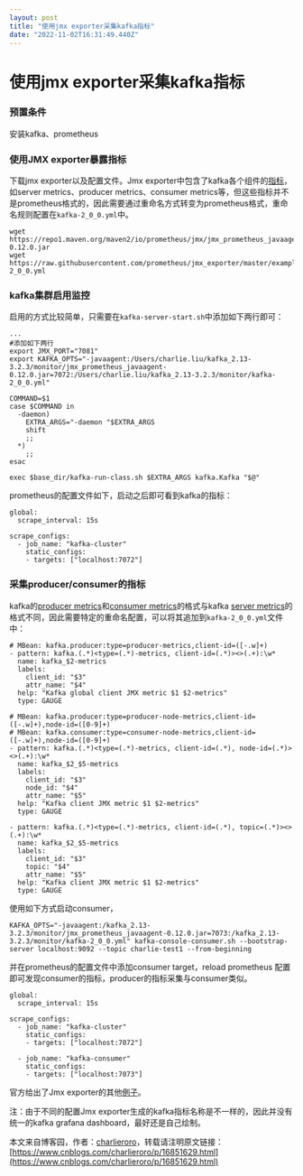 ```yaml
---
layout: post
title: "使用jmx exporter采集kafka指标"
date: "2022-11-02T16:31:49.440Z"
---
```

使用jmx exporter采集kafka指标
=======================

### 预置条件

安装kafka、prometheus

### 使用JMX exporter暴露指标

下载jmx exporter以及配置文件。Jmx exporter中包含了kafka各个组件的[指标](https://docs.confluent.io/platform/current/kafka/monitoring.html#monitoring-ak)，如server metrics、producer metrics、consumer metrics等，但这些指标并不是prometheus格式的，因此需要通过重命名方式转变为prometheus格式，重命名规则配置在`kafka-2_0_0.yml`中。

    wget https://repo1.maven.org/maven2/io/prometheus/jmx/jmx_prometheus_javaagent/0.12.0/jmx_prometheus_javaagent-0.12.0.jar
    wget https://raw.githubusercontent.com/prometheus/jmx_exporter/master/example_configs/kafka-2_0_0.yml 
    

### kafka集群启用监控

启用的方式比较简单，只需要在`kafka-server-start.sh`中添加如下两行即可：

    ...
    #添加如下两行
    export JMX_PORT="7081"
    export KAFKA_OPTS="-javaagent:/Users/charlie.liu/kafka_2.13-3.2.3/monitor/jmx_prometheus_javaagent-0.12.0.jar=7072:/Users/charlie.liu/kafka_2.13-3.2.3/monitor/kafka-2_0_0.yml"
    
    COMMAND=$1
    case $COMMAND in
      -daemon)
        EXTRA_ARGS="-daemon "$EXTRA_ARGS
        shift
        ;;
      *)
        ;;
    esac
    
    exec $base_dir/kafka-run-class.sh $EXTRA_ARGS kafka.Kafka "$@"
    

prometheus的配置文件如下，启动之后即可看到kafka的指标：

    global:
      scrape_interval: 15s
    
    scrape_configs:
      - job_name: "kafka-cluster"
        static_configs:
        - targets: ["localhost:7072"]
    

### 采集producer/consumer的指标

kafka的[producer metrics](https://docs.confluent.io/platform/current/kafka/monitoring.html#producer-metrics)和[consumer metrics](https://docs.confluent.io/platform/current/kafka/monitoring.html#consumer-metrics)的格式与kafka [server metrics](https://docs.confluent.io/platform/current/kafka/monitoring.html#server-metrics)的格式不同，因此需要特定的重命名配置，可以将其追加到`kafka-2_0_0.yml`文件中：

    # MBean: kafka.producer:type=producer-metrics,client-id=([-.w]+)
    - pattern: kafka.(.*)<type=(.*)-metrics, client-id=(.*)><>(.+):\w*
      name: kafka_$2-metrics
      labels:
        client_id: "$3"
        attr_name: "$4"
      help: "Kafka global client JMX metric $1 $2-metrics"
      type: GAUGE
    
    # MBean: kafka.producer:type=producer-node-metrics,client-id=([-.w]+),node-id=([0-9]+)
    # MBean: kafka.consumer:type=consumer-node-metrics,client-id=([-.w]+),node-id=([0-9]+)
    - pattern: kafka.(.*)<type=(.*)-metrics, client-id=(.*), node-id=(.*)><>(.+):\w*
      name: kafka_$2_$5-metrics
      labels:
        client_id: "$3"
        node_id: "$4"
        attr_name: "$5"
      help: "Kafka client JMX metric $1 $2-metrics"
      type: GAUGE
    
    - pattern: kafka.(.*)<type=(.*)-metrics, client-id=(.*), topic=(.*)><>(.+):\w*
      name: kafka_$2_$5-metrics
      labels:
        client_id: "$3"
        topic: "$4"
        attr_name: "$5"
      help: "Kafka client JMX metric $1 $2-metrics"
      type: GAUGE
    

使用如下方式启动consumer，

    KAFKA_OPTS="-javaagent:/kafka_2.13-3.2.3/monitor/jmx_prometheus_javaagent-0.12.0.jar=7073:/kafka_2.13-3.2.3/monitor/kafka-2_0_0.yml" kafka-console-consumer.sh --bootstrap-server localhost:9092 --topic charlie-test1 --from-beginning
    

并在prometheus的配置文件中添加consumer target，reload prometheus 配置即可发现consumer的指标，producer的指标采集与consumer类似。

    global:
      scrape_interval: 15s
    
    scrape_configs:
      - job_name: "kafka-cluster"
        static_configs:
        - targets: ["localhost:7072"]
    
      - job_name: "kafka-consumer"
        static_configs:
        - targets: ["localhost:7073"]
    

官方给出了Jmx exporter的其他[例子](https://github.com/prometheus/jmx_exporter/tree/main/example_configs)。

注：由于不同的配置Jmx exporter生成的kafka指标名称是不一样的，因此并没有统一的kafka grafana dashboard，最好还是自己绘制。

本文来自博客园，作者：[charlieroro](https://www.cnblogs.com/charlieroro/)，转载请注明原文链接：[https://www.cnblogs.com/charlieroro/p/16851629.html](https://www.cnblogs.com/charlieroro/p/16851629.html)